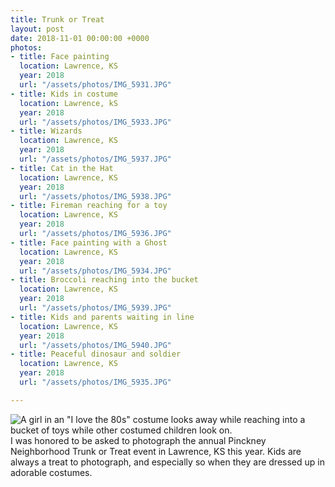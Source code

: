 ```yaml
---
title: Trunk or Treat
layout: post
date: 2018-11-01 00:00:00 +0000
photos:
- title: Face painting
  location: Lawrence, KS
  year: 2018
  url: "/assets/photos/IMG_5931.JPG"
- title: Kids in costume
  location: Lawrence, kS
  year: 2018
  url: "/assets/photos/IMG_5933.JPG"
- title: Wizards
  location: Lawrence, KS
  year: 2018
  url: "/assets/photos/IMG_5937.JPG"
- title: Cat in the Hat
  location: Lawrence, KS
  year: 2018
  url: "/assets/photos/IMG_5938.JPG"
- title: Fireman reaching for a toy
  location: Lawrence, KS
  year: 2018
  url: "/assets/photos/IMG_5936.JPG"
- title: Face painting with a Ghost
  location: Lawrence, KS
  year: 2018
  url: "/assets/photos/IMG_5934.JPG"
- title: Broccoli reaching into the bucket
  location: Lawrence, KS
  year: 2018
  url: "/assets/photos/IMG_5939.JPG"
- title: Kids and parents waiting in line
  location: Lawrence, KS
  year: 2018
  url: "/assets/photos/IMG_5940.JPG"
- title: Peaceful dinosaur and soldier
  location: Lawrence, KS
  year: 2018
  url: "/assets/photos/IMG_5935.JPG"

---
```

![A girl in an "I love the 80s" costume looks away while reaching into a bucket of toys while other costumed children look on.](/assets/photos/IMG_5932.JPG "Reaching in the bucket")I was honored to be asked to photograph the annual Pinckney Neighborhood Trunk or Treat event in Lawrence, KS this year. Kids are always a treat to photograph, and especially so when they are dressed up in adorable costumes.